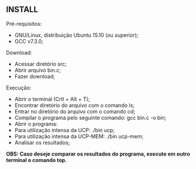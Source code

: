 ## INSTALL

Pré-requisitos:
* GNU/Linux, distribuição Ubuntu 15.10 (ou superior);
* GCC  v7.3.0;

Download:

* Acessar diretório src;
* Abrir arquivo bin.c;
* Fazer download;

Execução:

* Abrir o terminal (Crtl + Alt + T);
* Encontrar diretório do arquivo com o comando ls;
* Entrar no diretório do arquivo com o comando cd;
* Compilar o programa pelo seguinte comando: gcc bin.c -o bin;
* Abrir o programa:
* Para utilização intensa da UCP: ./bin ucp;
* Para utilização intensa da UCP-MEM: ./bin ucp-mem;
* Analisar os resultados;

**OBS: Caso deseje comparar os resultados do programa, execute em outro terminal o comando top.**
